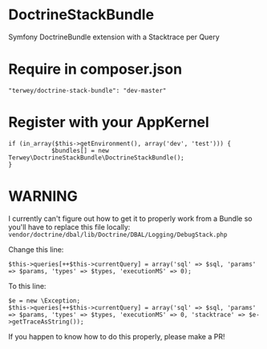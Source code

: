 DoctrineStackBundle
===================

Symfony DoctrineBundle extension with a Stacktrace per Query

# Require in composer.json
```
"terwey/doctrine-stack-bundle": "dev-master"
```

# Register with your AppKernel
```
if (in_array($this->getEnvironment(), array('dev', 'test'))) {
			$bundles[] = new Terwey\DoctrineStackBundle\DoctrineStackBundle();
}
```


# WARNING
I currently can't figure out how to get it to properly work from a Bundle so you'll have to replace this file locally: ```vendor/doctrine/dbal/lib/Doctrine/DBAL/Logging/DebugStack.php```


Change this line:

```
$this->queries[++$this->currentQuery] = array('sql' => $sql, 'params' => $params, 'types' => $types, 'executionMS' => 0);
```

To this line:

```
$e = new \Exception;
$this->queries[++$this->currentQuery] = array('sql' => $sql, 'params' => $params, 'types' => $types, 'executionMS' => 0, 'stacktrace' => $e->getTraceAsString());
```

If you happen to know how to do this properly, please make a PR!